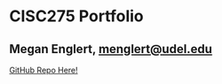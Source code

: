 # CISC275 Portfolio
## Megan Englert, menglert@udel.edu

[GitHub Repo Here!](https://github.com/meganenglert/CISC275)